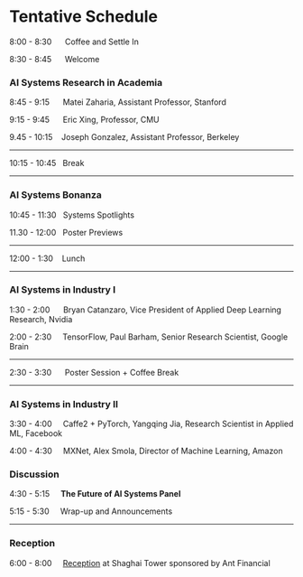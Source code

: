# Tentative Schedule
 
8:00 - 8:30 &nbsp;&nbsp;&nbsp;&nbsp;     Coffee and Settle In

8:30 - 8:45 &nbsp;&nbsp;&nbsp;&nbsp;     Welcome
 
### AI Systems Research in Academia

8:45 - 9:15 &nbsp;&nbsp;&nbsp;&nbsp;     Matei Zaharia, Assistant Professor, Stanford

9:15 - 9:45 &nbsp;&nbsp;&nbsp;&nbsp;     Eric Xing, Professor, CMU

9.45 - 10:15 &nbsp;&nbsp;          Joseph Gonzalez, Assistant Professor, Berkeley

***

10:15 - 10:45 &nbsp;      Break

***

### AI Systems Bonanza

10:45 - 11:30 &nbsp;      Systems Spotlights

11.30 - 12:00 &nbsp;      Poster Previews

***

12:00 - 1:30 &nbsp;&nbsp;       Lunch

***

### AI Systems in Industry I

1:30 - 2:00 &nbsp;&nbsp;&nbsp;&nbsp;   Bryan Catanzaro, Vice President of Applied Deep Learning Research, Nvidia

2:00 - 2:30 &nbsp;&nbsp;&nbsp;   TensorFlow, Paul Barham, Senior Research Scientist, Google Brain

***

2:30 - 3:30 &nbsp;&nbsp;&nbsp;&nbsp;   Poster Session + Coffee Break

***
 
### AI Systems in Industry II

3:30 - 4:00 &nbsp;&nbsp;&nbsp;   Caffe2 + PyTorch, Yangqing Jia, Research Scientist in Applied ML, Facebook

4:00 - 4:30 &nbsp;&nbsp;&nbsp;   MXNet, Alex Smola, Director of Machine Learning, Amazon

### Discussion
 
4:30 - 5:15 &nbsp;&nbsp;&nbsp;   **The Future of AI Systems Panel**

5:15 - 5:30 &nbsp;&nbsp;&nbsp;   Wrap-up and Announcements

***
### Reception

6:00 - 8:00 &nbsp;&nbsp;&nbsp;   [Reception](http://learningsys.org/sosp17/happyhour.html) at Shaghai Tower sponsored by Ant Financial

 
